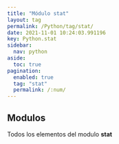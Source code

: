 ```yaml
---
title: "Módulo stat"
layout: tag
permalink: /Python/tag/stat/
date: 2021-11-01 10:24:03.991196
key: Python.stat
sidebar: 
  nav: python
aside: 
  toc: true
pagination: 
  enabled: true
  tag: "stat"
  permalink: /:num/
---
```


<h2>Modulos</h2>
Todos los elementos del modulo <strong>stat</strong>
